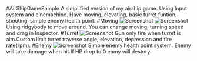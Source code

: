 #AirShipGameSample
A simplified version of my airship game.
Using Input system and cinemachine.
Have moving, elevating, basic turret funtion, shooting, simple enemy health point.
#Moving
![Screenshot](ShipCollision.png)
![Screenshot](ShipControlInspector.png)
Using ridgybody to move around.
You can change moving, turning speed and drag in Inspector.
#Turret
![Screenshot](TurretControllerInspector.png)
Gun only fire when turret is aim.Custom limit turret traverse angle, elevation, depression and fire rate(rpm).
#Enemy
![Screenshot](EnemyTarget.png)
Simple enemy health point system.
Enemy will take damage when hit.If HP drop to 0 enmy will destory.

